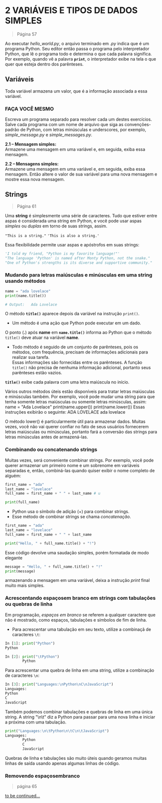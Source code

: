 # 2 VARIÁVEIS E TIPOS DE DADOS SIMPLES

> Página 57

Ao executar *hello_world.py*, o arquivo terminado em *.py* indica que é um programa Python. Seu editor então passa o programa pelo interpretador
Python, que lê o programa todo e determina o que cada palavra significa.
Por exemplo, quando vê a palavra **`print`**, o interpretador exibe na tela o que quer que esteja dentro dos parênteses.

## Variáveis

Toda variável armazena um valor, que é a informação associada a essa variável.
### FAÇA VOCÊ MESMO

Escreva um programa separado para resolver cada um destes exercícios. Salve cada programa com um nome de arquivo que siga as convenções-padrão de
Python, com letras minúsculas e underscores, por exemplo, *simple_message.py* e
*simple_messages.py*.

**2.1 – Mensagem simples:**  
Armazene uma mensagem em uma variável e, em
seguida, exiba essa mensagem.

**2.2 – Mensagens simples:**  
Armazene uma mensagem em uma variável e, em
seguida, exiba essa mensagem. Então altere o valor de sua variável para uma nova mensagem e mostre essa nova mensagem.

## Strings

> Página 61

Uma **string** é simplesmente uma série de caracteres. Tudo que estiver entre aspas é considerada uma string em Python, e você pode usar aspas *simples* ou *duplas* em torno de suas strings, assim.

`"This is a string."`
`'This is also a string.'`

Essa flexibilidade permite usar aspas e apóstrofos em suas strings:

```py
'I told my friend, "Python is my favorite language!"'
"The language 'Python' is named after Monty Python, not the snake."
"One of Python's strengths is its diverse and supportive community."
```

### Mudando para letras maiúsculas e minúsculas em uma string usando métodos

```py
name = "ada lovelace"
print(name.title())

# Output:   Ada Lovelace
```

O método **`title()`** aparece depois da variável
na instrução `print()`.

* Um método é uma ação que Python pode executar em
um dado.

O ponto (**.**) após **name** em **`name.title()`** informa ao Python que o método `title()` deve atuar na variável **name**.

* Todo método é seguido de um conjunto de parênteses, pois os métodos, com frequência, precisam de informações adicionais para realizar sua tarefa.  
Essas informações são fornecidas entre os parênteses. A função `title()` não precisa de nenhuma informação adicional, portanto seus parênteses estão vazios.  

**`title()`** exibe cada palavra com uma letra maiúscula no início.

Vários outros métodos úteis estão disponíveis para tratar letras
maiúsculas e minúsculas também. Por exemplo, você pode mudar uma
string para que tenha somente letras maiúsculas ou somente letras
minúsculas, assim:
name = "Ada Lovelace"
print(name.upper())
print(name.lower())
Essas instruções exibirão o seguinte:
ADA LOVELACE
ada lovelace


O método lower() é particularmente útil para armazenar dados. Muitas
vezes, você não vai querer confiar no fato de seus usuários fornecerem
letras maiúsculas ou minúsculas, portanto fará a conversão das strings para
letras minúsculas antes de armazená-las.

### Combinando ou concatenando strings

Muitas vezes, será conveniente combinar strings. Por exemplo, você pode querer armazenar um primeiro nome e um sobrenome em variáveis
separadas e, então, combiná-las quando quiser exibir o nome completo de alguém:

```py
first_name = "ada"
last_name = "lovelace"
full_name = first_name + " " + last_name # u

print(full_name)
```

* Python usa o símbolo de adição (+) para combinar strings.
* Esse método de combinar strings se chama *concatenação*.

```py
first_name = "ada"
last_name = "lovelace"
full_name = first_name + " " + last_name

print("Hello, " + full_name.title() + "!")
```

Esse código devolve uma saudação simples, porém formatada de modo elegante

```py
message = "Hello, " + full_name.title() + "!"
print(message)
```

armazenando a mensagem em uma variável, deixa a instrução *print* final muito mais simples.

### Acrescentando espaçosem branco em strings com tabulações ou quebras de linha

Em programação, *espaços em branco* se referem a qualquer caractere que não é mostrado, como espaços, tabulações e símbolos de fim de linha.

* Para acrescentar uma tabulação em seu texto, utilize a combinaçã de caracteres `\t`:  

```py
In [1]: print("Python")
Python

In [2]: print("\tPython")
        Python
```

Para acrescentar uma quebra de linha em uma string, utilize a combinação de caracteres `\n`:

```py
In [3]: print("Languages:\nPython\nC\nJavaScript")     
Languages:
Python
C
JavaScript
```

Também podemos combinar tabulações e quebras de linha em uma única string. A string "\n\t" diz a Python para passar para uma nova linha e
iniciar a próxima com uma tabulação.

```py
print("Languages:\n\tPython\n\tC\n\tJavaScript")
Languages:
        Python
        C
        JavaScript
```

Quebras de linha e tabulações são muito úteis quando geramos muitas linhas de saída usando apenas algumas linhas de código.

### Removendo espaçosembranco

> página 65

[to be continued...]() 